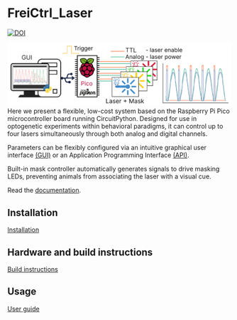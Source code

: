 # FreiCtrl_Laser
[![DOI](https://zenodo.org/badge/811759609.svg)](https://doi.org/10.5281/zenodo.13944586)

![Abstract](docs/_static/Abstract.png)
Here we present a flexible, low-cost system based on the Raspberry Pi Pico microcontroller board
running CircuitPython. Designed for use in optogenetic experiments within behavioral paradigms, it can control
up to four lasers simultaneously through both analog and digital channels. 

Parameters can be flexibly configured via an intuitive graphical user interface [(GUI)](documentation/gui.md) or an Application Programming
Interface [(API)](documentation/uart_api.md). 

Built-in mask controller automatically generates signals to drive masking LEDs, preventing animals from associating
the laser with a visual cue. 

Read the [documentation](https://arturoptophys.github.io/FreiCtrl_Laser/).

## Installation
[Installation](documentation/installation.md)

## Hardware and build instructions
[Build instructions](documentation/hardware_circuits.md)

## Usage
[User guide](documentation/user_guide.md)





